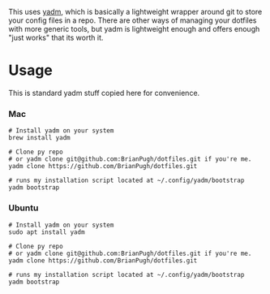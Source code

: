 This uses [yadm](https://yadm.io), which is basically a lightweight wrapper around git to store your config files in a repo. There are other ways of managing your dotfiles with more generic tools, but yadm is lightweight enough and offers enough "just works" that its worth it.

# Usage

This is standard yadm stuff copied here for convenience.

### Mac

```
# Install yadm on your system
brew install yadm

# Clone py repo
# or yadm clone git@github.com:BrianPugh/dotfiles.git if you're me.
yadm clone https://github.com/BrianPugh/dotfiles.git

# runs my installation script located at ~/.config/yadm/bootstrap
yadm bootstrap
```

### Ubuntu

```
# Install yadm on your system
sudo apt install yadm

# Clone py repo
# or yadm clone git@github.com:BrianPugh/dotfiles.git if you're me.
yadm clone https://github.com/BrianPugh/dotfiles.git

# runs my installation script located at ~/.config/yadm/bootstrap
yadm bootstrap
```

